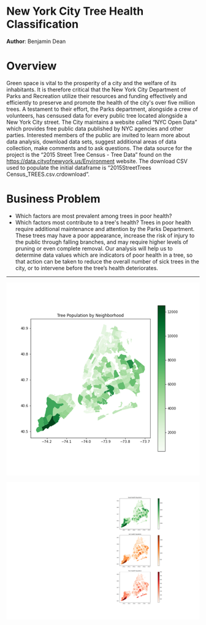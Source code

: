 # New York City Tree Health Classification

**Author**: Benjamin Dean

# Overview

Green space is vital to the prosperity of a city and the welfare of its inhabitants. It is therefore critical that the New York City Department of Parks and Recreation utilize their resources and funding effectively and efficiently to preserve and promote the health of the city's over five million trees. A testament to their effort, the Parks department, alongside a crew of volunteers, has censused data for every public tree located alongside a New York City street. The City maintains a website called “NYC Open Data” which provides free public data published by NYC agencies and other parties.  Interested members of the public are invited to learn more about data analysis, download data sets, suggest additional areas of data collection, make comments and to ask questions. The data source for the project is the “2015 Street Tree Census - Tree Data” found on the https://data.cityofnewyork.us/Environment website. The download CSV used to populate the initial dataframe is “2015StreetTrees Census_TREES.csv.crdownload”.

# Business Problem

* Which factors are most prevalent among trees in poor health?
* Which factors most contribute to a tree's health?
Trees in poor health require additional maintenance and attention by the Parks Department. These trees may have a poor appearance, increase the risk of injury to the public through falling branches, and may require higher levels of pruning or even complete removal. Our analysis will help us to determine data values which are indicators of poor health in a tree, so that action can be taken to reduce the overall number of sick trees in the city, or to intervene before the tree’s health deteriorates.
***

![NYC Tree Population](./data/images/tree_pop.png)

![Tree_Population_by_Health](./data/images/pop_by_health.png)
